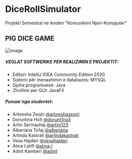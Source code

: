 # DiceRollSimulator
Projekti Semestral ne lenden "Komunikimi Njeri-Kompjuter"

## PIG DICE GAME

![image](https://user-images.githubusercontent.com/61945677/126212213-ea6bb1b0-8e84-4c1f-9cc1-d5b7887915a6.png)



##### VEGLAT SOFTWERIKE PER REALIZIMIN E PROJEKTIT:
- Editori: IntelliJ IDEA Community Edition 2020
- Sistemi për menaxhimin e
databazes: MYSQL
- Gjuha programuese: Java
- Zhvillimi per GUI: JavaFX

##### Punuar nga studentet:
- Arbresha Zeqiri [@arbreshazeqiri](https://github.com/arbreshazeqiri)
- Doruntina Hoti [@dorunt1na3](https://github.com/dorunt1na3)
- Artin Sermaxhaj [@artini123](https://github.com/artini123)
- Alberiana Tofaj [@alberiana](https://github.com/alberiana)
- Arlinda Kastrati [@arlindakastrati](https://github.com/arlindakastrati)
- Vesa Hajdari [@vesahajdari](https://github.com/vesahajdari)
- Alma Latifi [@alma-l](https://github.com/alma-l)
- Adnit Kamberi [@adnit](https://github.com/adnit)
